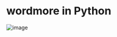 # wordmore in Python

![image](https://github.com/yashghogre/wordmore-py/assets/72300924/df1a100b-f288-467a-8aba-4465b8d6468d)
